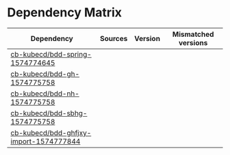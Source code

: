 # Dependency Matrix

Dependency | Sources | Version | Mismatched versions
---------- | ------- | ------- | -------------------
[cb-kubecd/bdd-spring-1574774645](https://github.com/cb-kubecd/bdd-spring-1574774645.git) |  | []() | 
[cb-kubecd/bdd-gh-1574775758](https://github.com/cb-kubecd/bdd-gh-1574775758.git) |  | []() | 
[cb-kubecd/bdd-nh-1574775758](https://github.com/cb-kubecd/bdd-nh-1574775758.git) |  | []() | 
[cb-kubecd/bdd-sbhg-1574775758](https://github.com/cb-kubecd/bdd-sbhg-1574775758.git) |  | []() | 
[cb-kubecd/bdd-ghfjxy-import-1574777844](https://github.com/cb-kubecd/bdd-ghfjxy-import-1574777844.git) |  | []() | 

